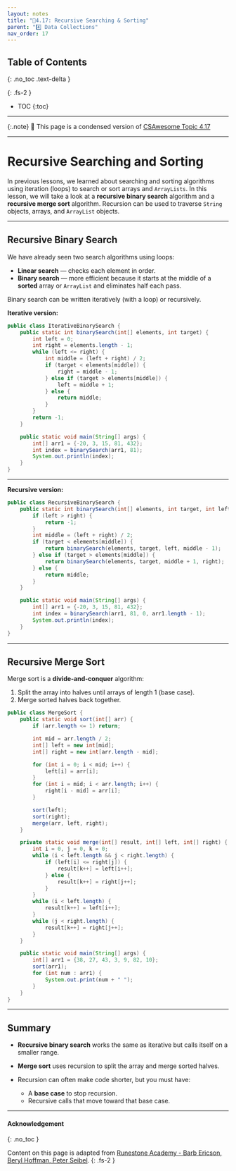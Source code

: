 ```yaml
---
layout: notes
title: "📓4.17: Recursive Searching & Sorting" 
parent: "4️⃣ Data Collections"
nav_order: 17
---
```


## Table of Contents
{: .no_toc .text-delta }

{: .fs-2 }
- TOC
{:toc}

---

{:.note}
📖 This page is a condensed version of [CSAwesome Topic 4.17](https://runestone.academy/ns/books/published/csawesome2/topic-4-17-recursive-search-sort.html) 

---

# Recursive Searching and Sorting

In previous lessons, we learned about searching and sorting algorithms using iteration (loops) to search or sort arrays and `ArrayLists`. In this lesson, we will take a look at a **recursive binary search** algorithm and a **recursive merge sort** algorithm. Recursion can be used to traverse `String` objects, arrays, and `ArrayList` objects.

---

## Recursive Binary Search

We have already seen two search algorithms using loops:  
- **Linear search** — checks each element in order.  
- **Binary search** — more efficient because it starts at the middle of a **sorted** array or `ArrayList` and eliminates half each pass.

Binary search can be written iteratively (with a loop) or recursively.

**Iterative version:**

```java
public class IterativeBinarySearch {
    public static int binarySearch(int[] elements, int target) {
        int left = 0;
        int right = elements.length - 1;
        while (left <= right) {
            int middle = (left + right) / 2;
            if (target < elements[middle]) {
                right = middle - 1;
            } else if (target > elements[middle]) {
                left = middle + 1;
            } else {
                return middle;
            }
        }
        return -1;
    }

    public static void main(String[] args) {
        int[] arr1 = {-20, 3, 15, 81, 432};
        int index = binarySearch(arr1, 81);
        System.out.println(index);
    }
}
````

---

**Recursive version:**

```java
public class RecursiveBinarySearch {
    public static int binarySearch(int[] elements, int target, int left, int right) {
        if (left > right) {
            return -1;
        }
        int middle = (left + right) / 2;
        if (target < elements[middle]) {
            return binarySearch(elements, target, left, middle - 1);
        } else if (target > elements[middle]) {
            return binarySearch(elements, target, middle + 1, right);
        } else {
            return middle;
        }
    }

    public static void main(String[] args) {
        int[] arr1 = {-20, 3, 15, 81, 432};
        int index = binarySearch(arr1, 81, 0, arr1.length - 1);
        System.out.println(index);
    }
}
```

---

## Recursive Merge Sort

Merge sort is a **divide-and-conquer** algorithm:

1. Split the array into halves until arrays of length 1 (base case).
2. Merge sorted halves back together.

```java
public class MergeSort {
    public static void sort(int[] arr) {
        if (arr.length <= 1) return;

        int mid = arr.length / 2;
        int[] left = new int[mid];
        int[] right = new int[arr.length - mid];

        for (int i = 0; i < mid; i++) {
            left[i] = arr[i];
        }
        for (int i = mid; i < arr.length; i++) {
            right[i - mid] = arr[i];
        }

        sort(left);
        sort(right);
        merge(arr, left, right);
    }

    private static void merge(int[] result, int[] left, int[] right) {
        int i = 0, j = 0, k = 0;
        while (i < left.length && j < right.length) {
            if (left[i] <= right[j]) {
                result[k++] = left[i++];
            } else {
                result[k++] = right[j++];
            }
        }
        while (i < left.length) {
            result[k++] = left[i++];
        }
        while (j < right.length) {
            result[k++] = right[j++];
        }
    }

    public static void main(String[] args) {
        int[] arr1 = {38, 27, 43, 3, 9, 82, 10};
        sort(arr1);
        for (int num : arr1) {
            System.out.print(num + " ");
        }
    }
}
```

---

## Summary

* **Recursive binary search** works the same as iterative but calls itself on a smaller range.
* **Merge sort** uses recursion to split the array and merge sorted halves.
* Recursion can often make code shorter, but you must have:

  * A **base case** to stop recursion.
  * Recursive calls that move toward that base case.


---

#### Acknowledgement
{: .no_toc }

Content on this page is adapted from [Runestone Academy - Barb Ericson, Beryl Hoffman, Peter Seibel](https://runestone.academy/ns/books/published/csawesome2/csawesome2.html).
{: .fs-2 }
